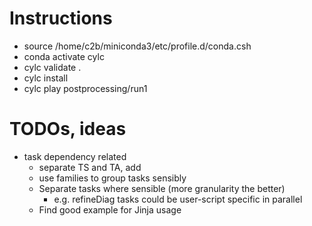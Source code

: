 # Instructions
- source /home/c2b/miniconda3/etc/profile.d/conda.csh
- conda activate cylc
- cylc validate .
- cylc install
- cylc play postprocessing/run1

# TODOs, ideas
- task dependency related
  - separate TS and TA, add 
  - use families to group tasks sensibly
  - Separate tasks where sensible (more granularity the better)
    - e.g. refineDiag tasks could be user-script specific in parallel
  - Find good example for Jinja usage
